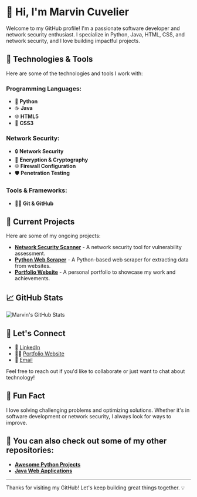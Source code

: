 # 👋 Hi, I'm Marvin Cuvelier

Welcome to my GitHub profile! I'm a passionate software developer and network security enthusiast. I specialize in Python, Java, HTML, CSS, and network security, and I love building impactful projects.

## 🔧 Technologies & Tools

Here are some of the technologies and tools I work with:

### Programming Languages:
- 🐍 **Python**
- ☕ **Java**
- 🌐 **HTML5**
- 🎨 **CSS3**

### Network Security:
- 🔒 **Network Security**
- 🔐 **Encryption & Cryptography**
- 🌐 **Firewall Configuration**
- 🛡️ **Penetration Testing**

### Tools & Frameworks:
- 🧑‍💻 **Git & GitHub**

## 🚀 Current Projects
Here are some of my ongoing projects:

- **[Network Security Scanner](https://github.com/MarvinCuvelier/network-security-scanner)** - A network security tool for vulnerability assessment.
- **[Python Web Scraper](https://github.com/MarvinCuvelier/python-web-scraper)** - A Python-based web scraper for extracting data from websites.
- **[Portfolio Website](https://marvincuvelier.com)** - A personal portfolio to showcase my work and achievements.

## 📈 GitHub Stats

![Marvin's GitHub Stats](https://github-readme-stats.vercel.app/api?username=marvin-cuvelier&show_icons=true&count_private=true&hide_title=true&hide=prs&theme=radical)

## 🔗 Let's Connect
- 💼 [LinkedIn](https://www.linkedin.com/in/marvin-cuvelier)
- 🦸‍♂️ [Portfolio Website](https://marvin-cuvelier.com)
- 📧 [Email](mailto:marvin.cuvelier@laplateforme.io)

Feel free to reach out if you'd like to collaborate or just want to chat about technology!

## 🤖 Fun Fact
I love solving challenging problems and optimizing solutions. Whether it's in software development or network security, I always look for ways to improve.

## 👀 You can also check out some of my other repositories:

- **[Awesome Python Projects](https://github.com/MarvinCuvelier/awesome-python-projects)**
- **[Java Web Applications](https://github.com/MarvinCuvelier/java-web-applications)**

---

Thanks for visiting my GitHub! Let's keep building great things together. 💡
